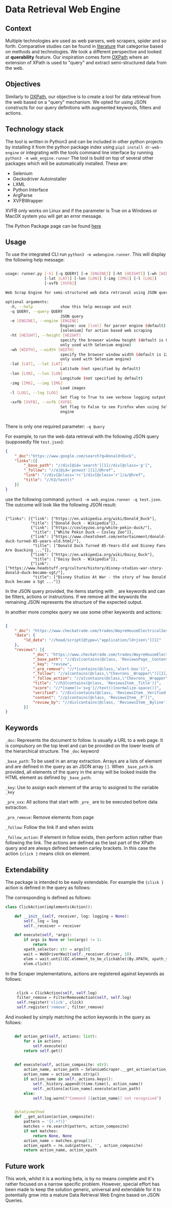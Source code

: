 # Data Retrieval Web Engine

## Context
Multiple technologies are used as web parsers, web scrapers, spider and so forth. 
Comparative studies can be found in [literature](http://ir.kdu.ac.lk/handle/345/1051) that 
categorise based on methods and technologies. We took a different perspective and looked at __querability__ feature.
Our inspiration comes form [OXPath](https://github.com/oxpath/oxpath) where an extension of XPath is used to "query" and extract semi-structured data from the web.

## Objectives
Similarly to [OXPath](https://github.com/oxpath/oxpath), our objective is to create a tool for data retrieval from the web based on a "query" mechanism. 
We opted for using JSON constructs for our query definitions with augmented keywords, filters and actions. 

## Technology stack
The tool is written in Python3 and can be included in other python projects by installing it from the python package index 
using `pip3 install dr-web-engine` or integrating with the tools command line interface by running `python3 -m web_engine.runner`
The tool is build on top of several other packages which will be automatically installed. These are: 
+ Selenium
+ Geckodriver Autoinstaller
+ LXML
+ Python Interface 
+ ArgParse
+ XVFBWrapper

XVFB only works on Linux and if the parameter is True on a Windows or MacOX system you will get an error message. 

The Python Package page can be found [here](https://pypi.org/project/dr-web-engine/)

## Usage

To use the integrated CLI run `python3 -m webengine.runner`. This will display the following help message: 

```bash

usage: runner.py [-h] [-q QUERY] [-e [ENGINE]] [-ht [HEIGHT]] [-wh [WIDTH]]
                 [-lat [LAT]] [-lon [LON]] [-img [IMG]] [-l [LOG]]
                 [-xvfb [XVFB]]

Web Scrap Engine for semi-structured web data retrieval using JSON query constructs

optional arguments:
  -h, --help            show this help message and exit
  -q QUERY, --query QUERY
                        JSON query
  -e [ENGINE], --engine [ENGINE]
                        Engine: use [lxml] for parser engine (default),
                        [selenium] for action based web scraping
  -ht [HEIGHT], --height [HEIGHT]
                        specify the browser window height (default is 800,
                        only used with Selenium engine)
  -wh [WIDTH], --width [WIDTH]
                        specify the browser window width (default is 1280,
                        only used with Selenium engine)
  -lat [LAT], --lat [LAT]
                        Latitude (not specified by default)
  -lon [LON], --lon [LON]
                        Longitude (not specified by default)
  -img [IMG], --img [IMG]
                        Load images
  -l [LOG], --log [LOG]
                        Set flag to True to see verbose logging output
  -xvfb [XVFB], --xvfb [XVFB]
                        Set flag to False to see Firefox when using Selenium
                        engine
                        
```

There is only one required parameter: `-q Query`

For example, to run the web data retrieval with the following JSON query (supposedly file `test.json`):

```json
{
    "_doc":"https://www.google.com/search?q=Donald+Duck",
    "links":[{
        "_base_path": "//div[@id='search'][1]//div[@class='g']",
        "_follow": "//a[@id='pnnext'][1]/@href",
        "link": "//div[@class='rc']/div[@class='r']/a/@href",
        "title": "//h3/text()"
    }]
}
```

use the following command: `python3 -m web_engine.runner -q test.json`. The outcome will look like the following JSON result: 

```json5

{"links": [{"link": ["https://en.wikipedia.org/wiki/Donald_Duck"], 
           "title": ["Donald Duck - Wikipedia"]},
           {"link": ["https://cosleyzoo.org/white-pekin-duck/"],
            "title": ["White Pekin Duck – Cosley Zoo"]},
           {"link": ["https://www.cheatsheet.com/entertainment/donald-duck-turned-85-years-old.html/"],
            "title": ["Donald Duck Turned 85-Years-Old and Disney Fans Are Quacking ..."]},
           {"link": ["https://en.wikipedia.org/wiki/Daisy_Duck"],
            "title": ["Daisy Duck - Wikipedia"]},
           {"link": ["https://www.headstuff.org/culture/history/disney-studios-war-story-donald-duck-became-sgt/"],
            "title": ["Disney Studios At War - the story of how Donald Duck became a Sgt ..."]}

```

In the JSON query provided, the items starting with `_` are keywords and can be filters, actions or instructions. 
If we remove all the keywords the remaining JSON represents the structure of the expected output. 

In another more complex query we use some other keywords and actions: 

```json

{
    "_doc": "https://www.checkatrade.com/trades/WayreHouseElectricalServices",
    "data": {
        "ld_data": "//head/script[@type=\"application/ld+json\"][1]"
    },
    "reviews": [{
            "_doc": "https://www.checkatrade.com/trades/WayreHouseElectricalServices/reviews",
            "_base_path": "//div[contains(@class, 'ReviewsPage__Content')]//div[contains(@class, 'ReviewsItem__Wrapper')]",
            "_key": "review",
            "_pre_remove": "//*[contains(@class,'alert-box')]",
            "_follow": "//a[contains(@class,\"Chevrons__Wrapper\")][2]/@href",
            "_follow_action": "//a[contains(@class,\"Chevrons__Wrapper\")][2]{click }",
            "title": "//h3[contains(@class, 'ReviewsItem__Title')]",
            "score": "//*[name()='svg']//text()[normalize-space()]",
            "verified": "//div[contains(@class, 'ReviewsItem__Verified')]/text()[normalize-space()]",
            "content": "//p[contains(@class, 'ReviewsItem__P')]",
            "review_by": "//div[contains(@class, 'ReviewsItem__Byline')]/text()[normalize-space()]"
        }]
}

```


## Keywords

`_doc`: Represents the document to follow. Is usually a URL to a web page.  It is compulsory on the top level and can be provided on the lower levels of the hierarchical structure. The `_doc` keyword  

`_base_path`: To be used in an array extraction. Arrays are a lists of element and are defined in the query as an JSON array `[]`. 
              When `_base_path` is provided, all elements of the query in the array will be looked inside the HTML element as defined by `_base_path`.   
              
`_key`: Use to assign each element of the array to assigned to the variable `_key`  

`_pre_xxx`: All actions that start with `_pre_` are to be executed before data extraction.  

`_pre_remove`: Remove elements from page  

`_follow`: Follow the link if and when exists  

`_follow_action`: If element in follow exists, then perform action rather than following the link. The actions are defined as the last part of the XPath query and are always defined between carley brackets. In this case the action `{click }` means click on element.  

## Extendability

The package is intended to be easily extendable. For example the `{click }` action is defined in the query as follows: 

The corresponding is defined as follows: 

```python
class ClickAction(implements(Action)):

    def __init__(self, receiver, log: logging = None):
        self._log = log
        self._receiver = receiver

    def execute(self, *args):
        if args is None or len(args) != 1:
            return
        xpath_selector: str = args[0]
        wait = WebDriverWait(self._receiver.driver, 10)
        elem = wait.until(EC.element_to_be_clickable((By.XPATH, xpath_selector)))
        elem.click()
```

In the Scraper implementations, actions are registered against keywords as follows: 

```python

     click = ClickAction(self, self.log)
     filter_remove = FilterRemoveAction(self, self.log)
     self.register('click', click)
     self.register('remove', filter_remove)

```

And invoked by simply matching the action keywords in the query as follows: 

```python

    def action_get(self, actions: list):
        for x in actions:
            self.execute(x)
        return self.get()

    
    def execute(self, action_composite: str):
        action_name, action_path = SeleniumScraper.__get_action(action_composite)
        action_name = action_name.strip()
        if action_name in self._actions.keys():
            self._history.append((time.time(), action_name))
            self._actions[action_name].execute(action_path)
        else:
            self.log.warn(f"Command [{action_name}] not recognised")


    @staticmethod
    def __get_action(action_composite):
        pattern = '{(.+?)}'
        matches = re.search(pattern, action_composite)
        if not matches:
            return None, None
        action_name = matches.group(1)
        action_xpath = re.sub(pattern, '', action_composite)
        return action_name, action_xpath

```

## Future work

This work, whilst it is a working beta, is by no means complete and it's rather focused on a narrow specific problem. However, special effort has been made to keep the solution generic, universal and extendable for it to potentially grow into a mature Data Retrieval Web Engine based on JSON Queries. 
